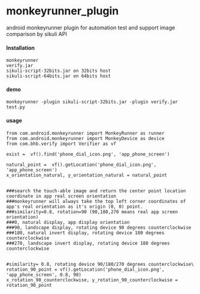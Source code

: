 monkeyrunner_plugin
===================

android monkeyrunner plugin for automation test and support image comparison by sikuli API

#### Installation
    monkeyrunner
    verify.jar
    sikuli-script-32bits.jar on 32bits host
    sikuli-script-64bits.jar on 64bits host

#### demo
    monkeyrunner -plugin sikuli-script-32bits.jar -plugin verify.jar test.py
    
#### usage
    from com.android.monkeyrunner import MonkeyRunner as runner
    from com.android.monkeyrunner import MonkeyDevice as device
    from com.bhb.verify import Verifier as vf
    
    exist =  vf().find('phone_dial_icon.png', 'app_phone_screen')
    
    natural_point =  vf().getLocation('phone_dial_icon.png', 'app_phone_screen')
    x_orientation_natural, y_orientation_natural = natural_point
    
    
    ###search the touch-able image and return the center point location coordinate in app real screen orientation
    ###monkeyrunner will always take the top left corner coordinates of app's real orientation as it's origin (0, 0) point. 
    ###similarity=0.8, rotation=90 (90,180,270 means real app screen orientation)
    ###0, natural display, app display orientation
    ###90, landscape display, rotating device 90 degrees counterclockwise
    ###180, natural invert display, rotating device 180 degrees counterclockwise
    ###270, landscape invert display, rotating device 180 degrees counterclockwise
    
    
    #similarity= 0.8, rotating device 90/180/270 degrees counterclockwise\
    rotation_90_point = vf().getLocation('phone_dial_icon.png', 'app_phone_screen', 0.8, 90)
    x_rotation_90_counterclockwise, y_rotation_90_counterclockwise = rotation_90_point
